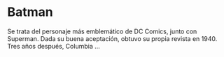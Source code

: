 # Batman
Se trata del personaje más emblemático de DC Comics, junto con Superman. Dada su buena aceptación, obtuvo su propia revista en 1940. Tres años después, Columbia ...
